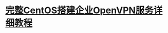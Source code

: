 # [完整CentOS搭建企业OpenVPN服务详细教程](http://www.cnblogs.com/along21/p/8339955.html)
# [](https://www.cnblogs.com/wjoyxt/p/9489549.html)

